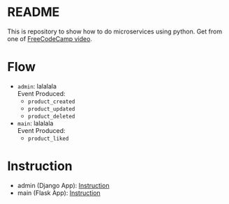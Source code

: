 # README
This is repository to show how to do microservices using python. Get from one of [FreeCodeCamp video](https://www.youtube.com/watch?v=0iB5IPoTDts).

# Flow
* `admin`: lalalala\
   Event Produced:
   * `product_created`
   * `product_updated`
   * `product_deleted`
* `main`: lalalala\
  Event Produced:
  * `product_liked`

# Instruction
* admin (Django App): [Instruction](admin/README.md)
* main (Flask App): [Instruction](main/README.md)